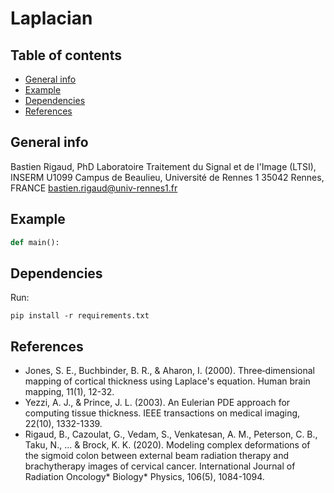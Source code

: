 # Laplacian

## Table of contents
* [General info](#general-info)
* [Example](#example)
* [Dependencies](#dependencies)
* [References](#references)

## General info
Bastien Rigaud, PhD
Laboratoire Traitement du Signal et de l'Image (LTSI), INSERM U1099
Campus de Beaulieu, Université de Rennes 1
35042 Rennes, FRANCE
bastien.rigaud@univ-rennes1.fr

## Example 

```python
def main():
```

## Dependencies

Run:
```
pip install -r requirements.txt
```

## References
- Jones, S. E., Buchbinder, B. R., & Aharon, I. (2000). Three‐dimensional mapping of cortical thickness using Laplace's equation. Human brain mapping, 11(1), 12-32.
- Yezzi, A. J., & Prince, J. L. (2003). An Eulerian PDE approach for computing tissue thickness. IEEE transactions on medical imaging, 22(10), 1332-1339.
- Rigaud, B., Cazoulat, G., Vedam, S., Venkatesan, A. M., Peterson, C. B., Taku, N., ... & Brock, K. K. (2020). Modeling complex deformations of the sigmoid colon between external beam radiation therapy and brachytherapy images of cervical cancer. International Journal of Radiation Oncology* Biology* Physics, 106(5), 1084-1094.
